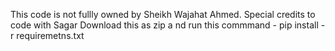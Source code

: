 This code is not fullly owned by Sheikh Wajahat Ahmed.
Special credits to code with Sagar
Download this as zip a nd run this commmand -
pip install -r requiremetns.txt
